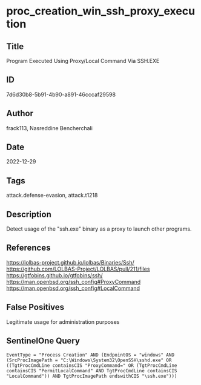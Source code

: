 # proc_creation_win_ssh_proxy_execution

## Title
Program Executed Using Proxy/Local Command Via SSH.EXE

## ID
7d6d30b8-5b91-4b90-a891-46cccaf29598

## Author
frack113, Nasreddine Bencherchali

## Date
2022-12-29

## Tags
attack.defense-evasion, attack.t1218

## Description
Detect usage of the "ssh.exe" binary as a proxy to launch other programs.

## References
https://lolbas-project.github.io/lolbas/Binaries/Ssh/
https://github.com/LOLBAS-Project/LOLBAS/pull/211/files
https://gtfobins.github.io/gtfobins/ssh/
https://man.openbsd.org/ssh_config#ProxyCommand
https://man.openbsd.org/ssh_config#LocalCommand

## False Positives
Legitimate usage for administration purposes

## SentinelOne Query
```
EventType = "Process Creation" AND (EndpointOS = "windows" AND (SrcProcImagePath = "C:\Windows\System32\OpenSSH\sshd.exe" OR ((TgtProcCmdLine containsCIS "ProxyCommand=" OR (TgtProcCmdLine containsCIS "PermitLocalCommand" AND TgtProcCmdLine containsCIS "LocalCommand")) AND TgtProcImagePath endswithCIS "\ssh.exe")))

```